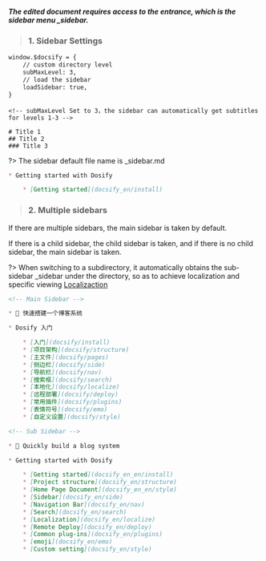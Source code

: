 <!-- 侧边栏 -->

***The edited document requires access to the entrance, which is the sidebar menu _sidebar.***

> ### 1. Sidebar Settings


```index.html
window.$docsify = {
    // custom directory level
    subMaxLevel: 3,
    // load the sidebar
    loadSidebar: true,
}
```

```MD
<!-- subMaxLevel Set to 3，the sidebar can automatically get subtitles for levels 1-3 -->

# Title 1
## Title 2
### Title 3
```

?> The sidebar default file name is _sidebar.md


```docsifyBlog/_sidebar.md 
* Getting started with Dosify

    * [Getting started](docsify_en/install)
```

> ### 2. Multiple sidebars

If there are multiple sidebars, the main sidebar is taken by default.

If there is a child sidebar, the child sidebar is taken, and if there is no child sidebar, the main sidebar is taken.

?> When switching to a subdirectory, it automatically obtains the sub-sidebar _sidebar under the directory, so as to achieve localization and specific viewing [Localizaction](/docsify/localize)


```docsifyBlog/_sidebar.md
<!-- Main Sidebar -->

* 🌻 快速搭建一个博客系统

* Dosify 入门

    * [入门](docsify/install)
    * [项目架构](docsify/structure)
    * [主文件](docsify/pages)
    * [侧边栏](docsify/side)
    * [导航栏](docsify/nav)
    * [搜索框](docsify/search)
    * [本地化](docsify/localize)
    * [远程部署](docsify/deploy)
    * [常用插件](docsify/plugins)
    * [表情符号](docsify/emo)
    * [自定义设置](docsify/style)

```


```docsifyBlog/docsify_en/_sidebar.md
<!-- Sub Sidebar -->

* 🌻 Quickly build a blog system

* Getting started with Dosify

    * [Getting started](docsify_en_en/install)
    * [Project structure](docsify_en/structure)
    * [Home Page Document](docsify_en_en/style)
    * [Sidebar](docsify_en/side)
    * [Navigation Bar](docsify_en/nav)
    * [Search](docsify_en/search)
    * [Localization](docsify_en/localize)
    * [Remote Deploy](docsify_en/deploy)
    * [Common plug-ins](docsify_en/plugins)
    * [emoji](docsify_en/emo)
    * [Custom setting](docsify_en/style)
```